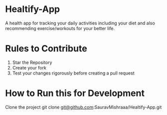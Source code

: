 # Healtify-App
A health app for tracking your daily activities including your diet and also recommending exercise/workouts for your better life.


# Rules to Contribute
1. Star the Repository
2. Create your fork
3. Test your changes rigorously before creating a pull request

# How to Run this for Development
Clone the project
git clone git@github.com:SauravMishraaa/Healtify-App.git
